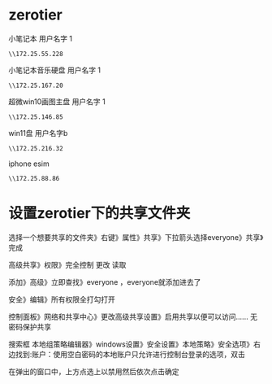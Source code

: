 # zerotier

小笔记本 用户名字 1
```
\\172.25.55.228
```
小笔记本音乐硬盘 用户名字 1
```
\\172.25.167.20
```
超微win10画图主盘  用户名字 1


```
\\172.25.146.85
```
win11盘  用户名字b
```
\\172.25.216.32
```
iphone esim
```
\\172.25.88.86
```

# 设置zerotier下的共享文件夹
选择一个想要共享的文件夹》右键》属性》共享》下拉箭头选择everyone》共享》完成

高级共享》权限》完全控制 更改 读取

添加》高级》立即查找》everyone ，everyone就添加进去了

安全》编辑》所有权限全打勾打开

控制面板》网络和共享中心》更改高级共享设置》启用共享以便可以访问......   无密码保护共享

搜索框 本地组策略编辑器》windows设置》安全设置》本地策略》安全选项》右边找到:账户：使用空白密码的本地账户只允许进行控制台登录的选项，双击

在弹出的窗口中，上方点选上以禁用然后依次点击确定


